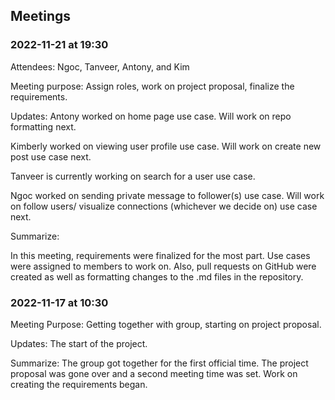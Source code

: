 ## Meetings


### 2022-11-21 at 19:30
Attendees: Ngoc, Tanveer, Antony, and Kim 

Meeting purpose: Assign roles, work on project proposal, finalize the requirements.

Updates: Antony worked on home page use case. Will work on repo formatting next.

Kimberly worked on viewing user profile use case. Will work on create new post use case next.

Tanveer is currently working on search for a user use case.

Ngoc worked on sending private message to follower(s) use case. Will work on follow users/ visualize connections (whichever we decide on) use case next.

Summarize: 

In this meeting, requirements were finalized for the most part. Use cases were assigned to members to work on. Also, pull requests on GitHub were created as well as formatting changes to the .md files in the repository.

### 2022-11-17 at 10:30

Meeting Purpose: Getting together with group, starting on project proposal.

Updates: The start of the project.

Summarize: The group got together for the first official time. The project proposal was gone over and a second meeting time was set. Work on creating the requirements began.

